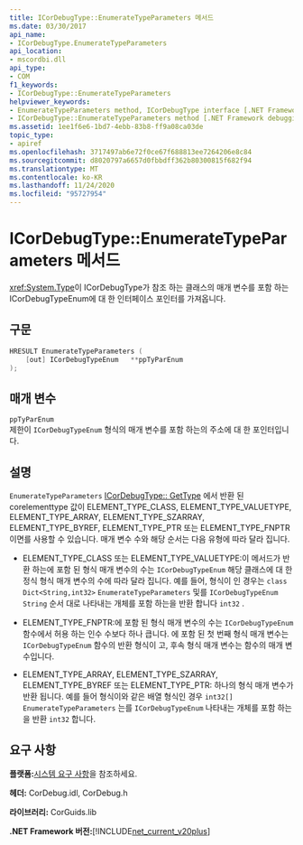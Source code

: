 ```yaml
---
title: ICorDebugType::EnumerateTypeParameters 메서드
ms.date: 03/30/2017
api_name:
- ICorDebugType.EnumerateTypeParameters
api_location:
- mscordbi.dll
api_type:
- COM
f1_keywords:
- ICorDebugType::EnumerateTypeParameters
helpviewer_keywords:
- EnumerateTypeParameters method, ICorDebugType interface [.NET Framework debugging]
- ICorDebugType::EnumerateTypeParameters method [.NET Framework debugging]
ms.assetid: 1ee1f6e6-1bd7-4ebb-83b8-ff9a08ca03de
topic_type:
- apiref
ms.openlocfilehash: 3717497ab6e72f0ce67f688813ee7264206e8c84
ms.sourcegitcommit: d8020797a6657d0fbbdff362b80300815f682f94
ms.translationtype: MT
ms.contentlocale: ko-KR
ms.lasthandoff: 11/24/2020
ms.locfileid: "95727954"
---
```

# <a name="icordebugtypeenumeratetypeparameters-method"></a>ICorDebugType::EnumerateTypeParameters 메서드

<xref:System.Type>이 ICorDebugType가 참조 하는 클래스의 매개 변수를 포함 하는 ICorDebugTypeEnum에 대 한 인터페이스 포인터를 가져옵니다.  
  
## <a name="syntax"></a>구문  
  
```cpp  
HRESULT EnumerateTypeParameters (  
    [out] ICorDebugTypeEnum   **ppTyParEnum  
);  
```  
  
## <a name="parameters"></a>매개 변수  

 `ppTyParEnum`  
 제한이 `ICorDebugTypeEnum` 형식의 매개 변수를 포함 하는의 주소에 대 한 포인터입니다.  
  
## <a name="remarks"></a>설명  

 `EnumerateTypeParameters` [ICorDebugType:: GetType](icordebugtype-gettype-method.md) 에서 반환 된 corelementtype 값이 ELEMENT_TYPE_CLASS, ELEMENT_TYPE_VALUETYPE, ELEMENT_TYPE_ARRAY, ELEMENT_TYPE_SZARRAY, ELEMENT_TYPE_BYREF, ELEMENT_TYPE_PTR 또는 ELEMENT_TYPE_FNPTR 이면를 사용할 수 있습니다. 매개 변수 수와 해당 순서는 다음 유형에 따라 달라 집니다.  
  
- ELEMENT_TYPE_CLASS 또는 ELEMENT_TYPE_VALUETYPE:이 메서드가 반환 하는에 포함 된 형식 매개 변수의 수는 `ICorDebugTypeEnum` 해당 클래스에 대 한 정식 형식 매개 변수의 수에 따라 달라 집니다. 예를 들어, 형식이 인 경우는 `class Dict<String,int32>` `EnumerateTypeParameters` 및를 `ICorDebugTypeEnum` `String` 순서 대로 나타내는 개체를 포함 하는을 반환 합니다 `int32` .  
  
- ELEMENT_TYPE_FNPTR:에 포함 된 형식 매개 변수의 수는 `ICorDebugTypeEnum` 함수에서 허용 하는 인수 수보다 하나 큽니다. 에 포함 된 첫 번째 형식 매개 변수는 `ICorDebugTypeEnum` 함수의 반환 형식이 고, 후속 형식 매개 변수는 함수의 매개 변수입니다.  
  
- ELEMENT_TYPE_ARRAY, ELEMENT_TYPE_SZARRAY, ELEMENT_TYPE_BYREF 또는 ELEMENT_TYPE_PTR: 하나의 형식 매개 변수가 반환 됩니다. 예를 들어 형식이와 같은 배열 형식인 경우 `int32[]` `EnumerateTypeParameters` 는를 `ICorDebugTypeEnum` 나타내는 개체를 포함 하는을 반환 `int32` 합니다.  
  
## <a name="requirements"></a>요구 사항  

 **플랫폼:**[시스템 요구 사항](../../get-started/system-requirements.md)을 참조하세요.  
  
 **헤더:** CorDebug.idl, CorDebug.h  
  
 **라이브러리:** CorGuids.lib  
  
 **.NET Framework 버전:**[!INCLUDE[net_current_v20plus](../../../../includes/net-current-v20plus-md.md)]
